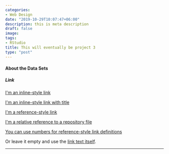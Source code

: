 ```yaml
---
categories:
- Web Design
date: "2019-10-29T10:07:47+06:00"
description: this is meta description
draft: false
image: 
tags:
- RStudio
title: This will eventually be project 3
type: "post"
---
```



#### About the Data Sets





##### Link
[I'm an inline-style link](https://www.google.com)

[I'm an inline-style link with title](https://www.google.com "Google's Homepage")

[I'm a reference-style link][Arbitrary case-insensitive reference text]

[I'm a relative reference to a repository file](../blob/master/LICENSE)

[You can use numbers for reference-style link definitions][1]

Or leave it empty and use the [link text itself].


[arbitrary case-insensitive reference text]: https://www.mozilla.org
[1]: http://slashdot.org
[link text itself]: http://www.reddit.com

<hr>

